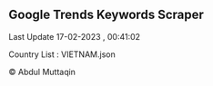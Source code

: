 

## Google Trends Keywords Scraper 
 
Last Update 17-02-2023 , 00:41:02

Country List :
VIETNAM.json



© Abdul Muttaqin 
